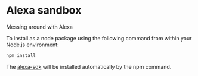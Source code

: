 # Alexa sandbox
Messing around with Alexa

To install as a node package using the following command from within your Node.js environment:
```bash
npm install
```

The [alexa-sdk](https://github.com/alexa/alexa-skills-kit-sdk-for-nodejs) will be installed automatically by the npm command.
